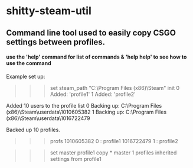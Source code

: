 # shitty-steam-util

## Command line tool used to easily copy CSGO settings between profiles.
#### use the 'help' command for list of commands & 'help help' to see how to use the command

Example set up: 

>>> set steam_path "C:\Program Files (x86)\Steam"
>>> init
0  Added: 'profile1'
1  Added: 'profile2'

Added 10 users to the profile list
0  Backing up: C:\Program Files (x86)\Steam\userdata\1010605382
1  Backing up: C:\Program Files (x86)\Steam\userdata\1016722479

Backed up 10 profiles.
>>> profs
1010605382      0 : profile1
1016722479      1 : profile2

>>> set master profile1
>>> copy * master
1 profiles inherited settings from profile1


